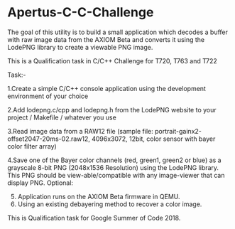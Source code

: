 # Apertus-C-C-Challenge
The goal of this utility is to build a small application which decodes a buffer with raw image data from the AXIOM Beta and converts it using the LodePNG library to create a viewable PNG image.

This is a Qualification task in C/C++ Challenge for T720, T763 and T722

Task:-

1.Create a simple C/C++ console application using the development environment of your choice

2.Add lodepng.c/cpp and lodepng.h from the LodePNG website to your project / Makefile / whatever you use

3.Read image data from a RAW12 file (sample file: portrait-gainx2-offset2047-20ms-02.raw12, 4096x3072, 12bit, color sensor with bayer color filter array)

4.Save one of the Bayer color channels (red, green1, green2 or blue) as a grayscale 8-bit PNG (2048x1536 Resolution) using the LodePNG library. This PNG should be view-able/compatible with any image-viewer that can display PNG.
Optional:

5. Application runs on the AXIOM Beta firmware in QEMU.
6. Using an existing debayering method to recover a color image.


This is Qualification task for Google Summer of Code 2018.

